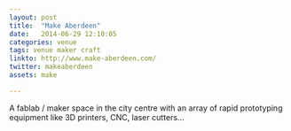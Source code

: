 ```yaml
---
layout: post
title:  "Make Aberdeen"
date:   2014-06-29 12:10:05
categories: venue 
tags: venue maker craft
linkto: http://www.make-aberdeen.com/
twitter: makeaberdeen 
assets: make

---
```


A fablab / maker space in the city centre with an array of rapid prototyping equipment like 3D printers, CNC, laser cutters...  